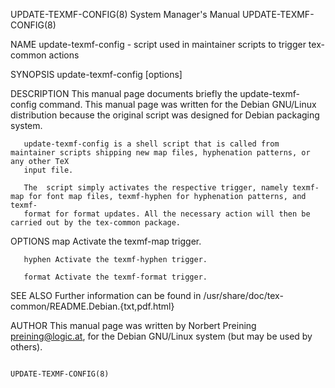 UPDATE-TEXMF-CONFIG(8)                                        System Manager's Manual                                       UPDATE-TEXMF-CONFIG(8)

NAME
       update-texmf-config - script used in maintainer scripts to trigger tex-common actions

SYNOPSIS
       update-texmf-config [options]

DESCRIPTION
       This  manual  page  documents  briefly the update-texmf-config command.  This manual page was written for the Debian GNU/Linux distribution
       because the original script was designed for Debian packaging system.

       update-texmf-config is a shell script that is called from maintainer scripts shipping new map files, hyphenation patterns, or any other TeX
       input file.

       The  script simply activates the respective trigger, namely texmf-map for font map files, texmf-hyphen for hyphenation patterns, and texmf-
       format for format updates. All the necessary action will then be carried out by the tex-common package.

OPTIONS
       map    Activate the texmf-map trigger.

       hyphen Activate the texmf-hyphen trigger.

       format Activate the texmf-format trigger.

SEE ALSO
       Further information can be found in /usr/share/doc/tex-common/README.Debian.{txt,pdf.html}

AUTHOR
       This manual page was written by Norbert Preining <preining@logic.at>, for the Debian GNU/Linux system (but may be used by others).

                                                                                                                            UPDATE-TEXMF-CONFIG(8)
